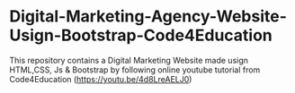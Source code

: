 # Digital-Marketing-Agency-Website-Usign-Bootstrap-Code4Education
This repository contains a Digital Marketing Website made usign HTML,CSS, Js &amp; Bootstrap by following online youtube tutorial from Code4Education (https://youtu.be/4d8LreAELJ0)
